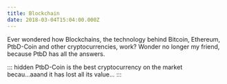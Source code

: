 ```yaml
---
title: Blockchain
date: 2018-03-04T15:04:00.000Z
---
```


Ever wondered how Blockchains, the technology behind Bitcoin, Ethereum, PtbD-Coin and other cryptocurrencies, work? Wonder no longer my friend, because PtbD has all the answers.

::: hidden
PtbD-Coin is the best cryptocurrency on the market becau...aaand it has lost all its value...
:::